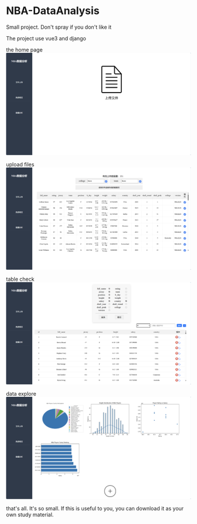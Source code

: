 # NBA-DataAnalysis
Small project. Don't spray if you don't like it

The project use vue3 and django


the home page
![002042.png](image/002042.png)


upload files
![002113.png](image/002113.png)


table check
![002138.png](image/002138.png)


data explore
![002202.png](image/002202.png)


that's all. It's so small.
If this is useful to you, you can download it as your own study material.
